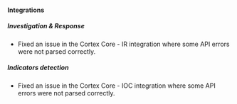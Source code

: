 
#### Integrations

##### Investigation & Response

- Fixed an issue in the Cortex Core - IR integration where some API errors were not parsed correctly.

##### Indicators detection

- Fixed an issue in the Cortex Core - IOC integration where some API errors were not parsed correctly.
